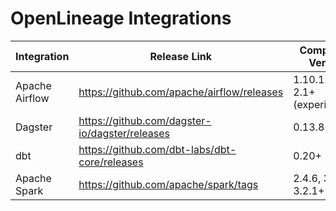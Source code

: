<!-- Copyright 2018-2022 contributors to the OpenLineage project -->

# OpenLineage Integrations
|Integration|Release Link|Compatible Version|Latest Release|
|-|-|-|-|
|Apache Airflow|https://github.com/apache/airflow/releases|1.10.12+, 2.1+ (experimental)|2.2.5|
|Dagster|https://github.com/dagster-io/dagster/releases|0.13.8+|0.14.8|
|dbt|https://github.com/dbt-labs/dbt-core/releases|0.20+|1.0.4|
|Apache Spark|https://github.com/apache/spark/tags|2.4.6, 3.1.2, 3.2.1+|3.2.1|
